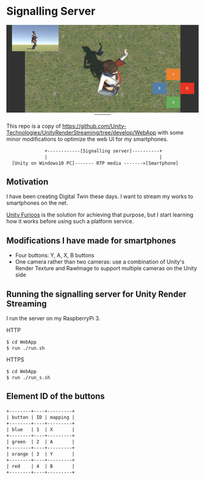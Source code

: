# Signalling Server

<img src="/doc/screenshot_pixel4.jpg" width=600>

This repo is a copy of https://github.com/Unity-Technologies/UnityRenderStreaming/tree/develop/WebApp with some minor modifications to optimize the web UI for my smartphones.

```
              +------------[Signalling server]----------+
              |                                         |
  [Unity on Windows10 PC]------- RTP media ------->[Smartphone]

```

## Motivation

I have been creating Digital Twin these days. I want to stream my works to smartphones on the net.

[Unity Furioos](https://unity.com/products/unity-furioos) is the solution for achieving that purpose, but I start learning how it works before using such a platform service.

## Modifications I have made for smartphones

- Four buttons: Y, A, X, B buttons
- One camera rather than two cameras: use a combination of Unity's Render Texture and RawImage to support multiple cameras on the Unity side

## Running the signalling server for Unity Render Streaming

I run the server on my RaspberryPi 3.

HTTP

```
$ cd WebApp
$ run ./run.sh
```

HTTPS

```
$ cd WebApp
$ run ./run_s.sh
```
## Element ID of the buttons

```
+--------+----+---------+
| button | ID | mapping |
+--------+----+---------+
| blue   | 1  | X       |
+--------+----+---------+
| green  | 2  | A       |
+--------+----+---------+
| orange | 3  | Y       |
+--------+----+---------+
| red    | 4  | B       |
+--------+----+---------+

```
